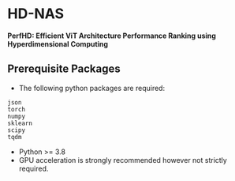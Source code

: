 # HD-NAS
**PerfHD: Efficient ViT Architecture Performance Ranking using Hyperdimensional Computing**

## Prerequisite Packages
- The following python packages are required:
```
json
torch
numpy
sklearn
scipy
tqdm
```
- Python >= 3.8
- GPU acceleration is strongly recommended however not strictly required.
